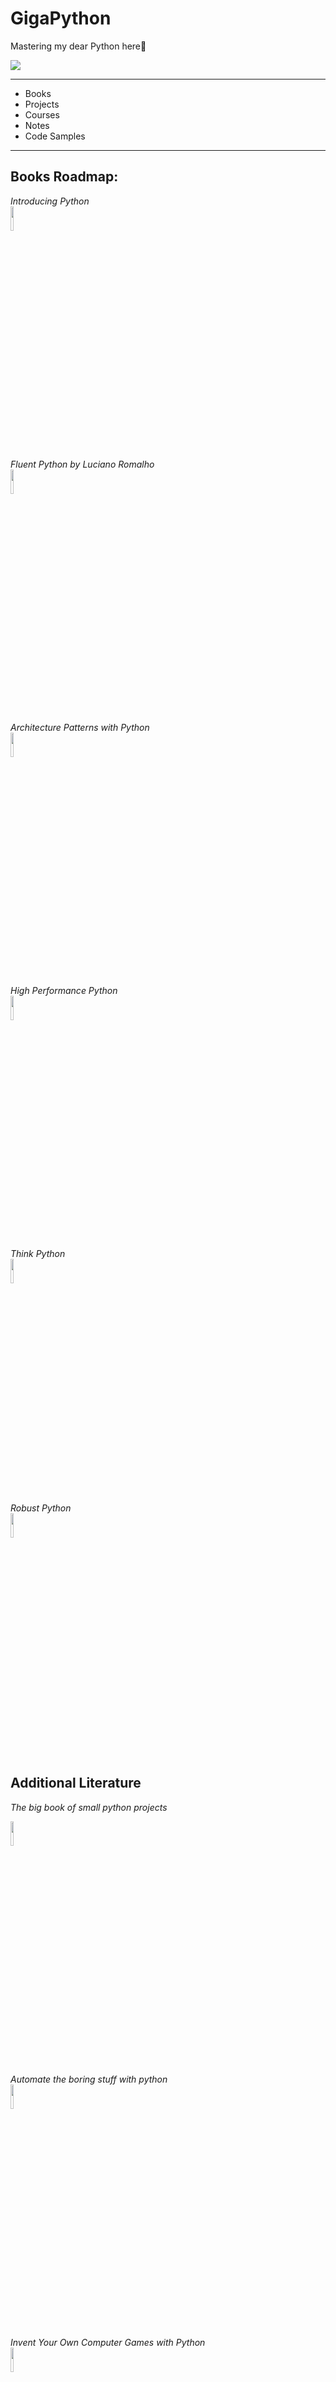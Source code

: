 # GigaPython
Mastering my dear Python here🐍<br>

<img src='https://media1.tenor.com/m/mqzuK_iOjzYAAAAC/leonardo-dicaprio-cheers.gif'>

---

- Books
- Projects
- Courses
- Notes
- Code Samples

---

## **Books Roadmap:**

_Introducing Python_<br>
<img src='https://learning.oreilly.com/library/cover/9781492051374/250w/' width=10%><br>

_Fluent Python by Luciano Romalho_<br>
<img src='https://m.media-amazon.com/images/I/81OvszBEdhL._AC_UF1000,1000_QL80_.jpg' width=10%><br>

_Architecture Patterns with Python_<br>
<img src='https://learning.oreilly.com/library/cover/9781492052197/250w/' width=10%><br>

_High Performance Python_<br>
<img src='https://learning.oreilly.com/library/cover/9781492055013/250w/' width=10%><br>

_Think Python_<br>
<img src='https://m.media-amazon.com/images/I/81Vo319tp1L._AC_UF1000,1000_QL80_.jpg' width=10%><br>
_Robust Python_<br>
<img src='https://learning.oreilly.com/library/cover/9781098100650/250w/' width=10%><br>

## **Additional Literature**

_The big book of small python projects_<br>

<img src='https://m.media-amazon.com/images/I/71pJBj6Qt7L._AC_UF1000,1000_QL80_.jpg' width=10%><br>

_Automate the boring stuff with python_<br>
<img src='https://m.media-amazon.com/images/I/71sx0OniqEL._AC_UF1000,1000_QL80_.jpg' width=10%>

_Invent Your Own Computer Games with Python_<br>
<img src='https://m.media-amazon.com/images/I/81YmENbG92L._AC_UF1000,1000_QL80_.jpg' width=10%>

---

<p align='center'><img src='https://media1.tenor.com/m/nb8zOuDAATQAAAAd/coraline-dad-youre-mom.gif' width=40%></p>
<p align='center'><h3 align='center'>Happy Coding!</h3></p>
